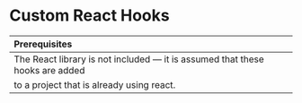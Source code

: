 # Custom React Hooks

| Prerequisites |
| :--- |
| The React library is not included — it is assumed that these hooks are added
to a project that is already using react. |
